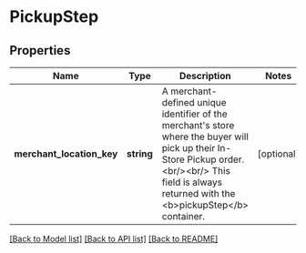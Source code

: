 # PickupStep

## Properties
Name | Type | Description | Notes
------------ | ------------- | ------------- | -------------
**merchant_location_key** | **string** | A merchant-defined unique identifier of the merchant&#x27;s store where the buyer will pick up their In-Store Pickup order.&lt;br/&gt;&lt;br/&gt; This field is always returned with the &lt;b&gt;pickupStep&lt;/b&gt; container. | [optional] 

[[Back to Model list]](../../README.md#documentation-for-models) [[Back to API list]](../../README.md#documentation-for-api-endpoints) [[Back to README]](../../README.md)

